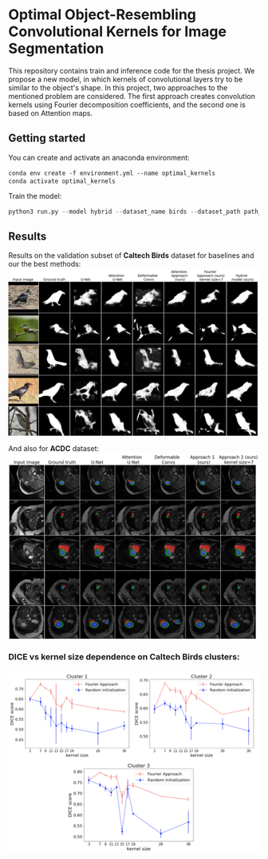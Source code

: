 # Optimal Object-Resembling Convolutional Kernels for Image Segmentation

This repository contains train and inference code for the thesis project. 
We propose a new model, in which kernels of convolutional layers try to be similar to the object's shape. In this project, two approaches to the mentioned problem are considered. The first approach creates convolution kernels using Fourier decomposition coefficients, and the second one is based on Attention maps.


## Getting started
You can create and activate an anaconda environment:
```commandline
conda env create -f environment.yml --name optimal_kernels
conda activate optimal_kernels
```

Train the model:
```python
python3 run.py --model hybrid --dataset_name birds --dataset_path path_to/Caltech-Birds
```

## Results
Results on the validation subset of **Caltech Birds** dataset for baselines and our the best methods:
<img src="imgs/birds.png" width="800">

And also for **ACDC** dataset:
<img src="imgs/acdc.png" width="800">

### DICE vs kernel size dependence on Caltech Birds clusters:
<img src="imgs/plots_birds.png" width="700">
